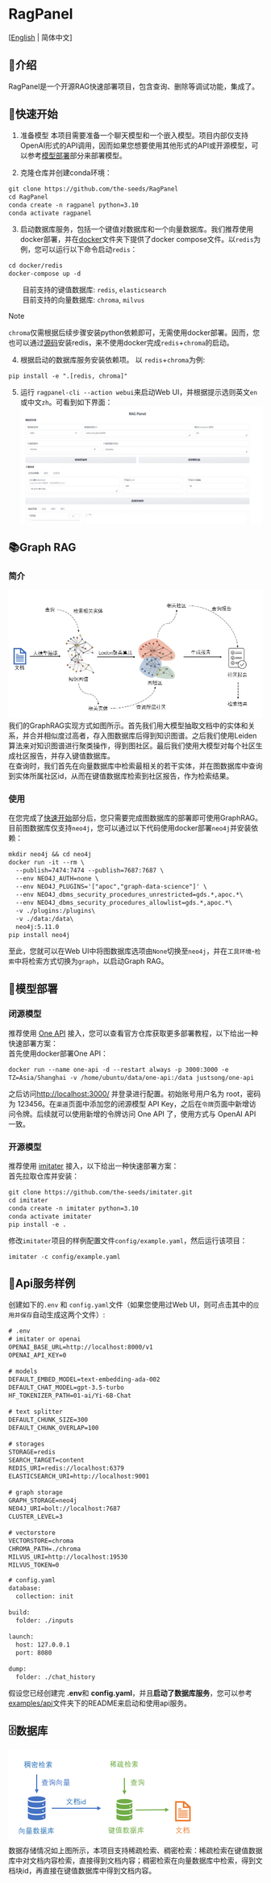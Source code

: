 # RagPanel
[[English](README.md) | 简体中文]
## 📄介绍
RagPanel是一个开源RAG快速部署项目，包含查询、删除等调试功能，集成了。
## 🚀快速开始
1. 准备模型
本项目需要准备一个聊天模型和一个嵌入模型。项目内部仅支持OpenAI形式的API调用，因而如果您想要使用其他形式的API或开源模型，可以参考[模型部署](#模型部署)部分来部署模型。  

2. 克隆仓库并创建conda环境：
```
git clone https://github.com/the-seeds/RagPanel
cd RagPanel
conda create -n ragpanel python=3.10
conda activate ragpanel
```
3. 启动数据库服务，包括一个键值对数据库和一个向量数据库。我们推荐使用docker部署，并在[docker](docker)文件夹下提供了docker compose文件。以`redis`为例，您可以运行以下命令启动`redis`：
```
cd docker/redis
docker-compose up -d
```
&emsp;&emsp;目前支持的键值数据库: `redis`,  `elasticsearch`  
&emsp;&emsp;目前支持的向量数据库: `chroma`, `milvus`  
> [!Note]
> `chroma`仅需根据后续步骤安装python依赖即可，无需使用docker部署。因而，您也可以通过[源码](https://github.com/redis/redis?tab=readme-ov-file#installing-redis)安装redis，来不使用docker完成`redis`+`chroma`的启动。

4. 根据启动的数据库服务安装依赖项。 以 `redis`+`chroma`为例:
```
pip install -e ".[redis, chroma]"
```

5. 运行 `ragpanel-cli --action webui`来启动Web UI，并根据提示选则英文`en`或中文`zh`。可看到如下界面：  
![Web UI](./assets/webui_zh.png)

## 📚Graph RAG
### 简介
![graphrag](assets/graphrag_zh.png)
我们的GraphRAG实现方式如图所示。首先我们用大模型抽取文档中的实体和关系，并合并相似度过高者，存入图数据库后得到知识图谱。之后我们使用Leiden算法来对知识图谱进行聚类操作，得到图社区。最后我们使用大模型对每个社区生成社区报告，并存入键值数据库。  
在查询时，我们首先在向量数据库中检索最相关的若干实体，并在图数据库中查询到实体所属社区id，从而在键值数据库检索到社区报告，作为检索结果。

### 使用
在您完成了[快速开始](#快速开始)部分后，您只需要完成图数据库的部署即可使用GraphRAG。  
目前图数据库仅支持`neo4j`，您可以通过以下代码使用docker部署`neo4j`并安装依赖：
```
mkdir neo4j && cd neo4j
docker run -it --rm \
  --publish=7474:7474 --publish=7687:7687 \
  --env NEO4J_AUTH=none \
  --env NEO4J_PLUGINS='["apoc","graph-data-science"]' \
  --env NEO4J_dbms_security_procedures_unrestricted=gds.*,apoc.*\
  --env NEO4J_dbms_security_procedures_allowlist=gds.*,apoc.*\
  -v ./plugins:/plugins\
  -v ./data:/data\
  neo4j:5.11.0
pip install neo4j
```
至此，您就可以在Web UI中将图数据库选项由`None`切换至`neo4j`，并在`工具环境`-`检索`中将检索方式切换为`graph`，以启动Graph RAG。

## 🤖模型部署
### 闭源模型
推荐使用 [One API](https://github.com/songquanpeng/one-api) 接入，您可以查看官方仓库获取更多部署教程，以下给出一种快速部署方案：  
首先使用docker部署One API：  
```  
docker run --name one-api -d --restart always -p 3000:3000 -e TZ=Asia/Shanghai -v /home/ubuntu/data/one-api:/data justsong/one-api
```  
之后访问[http://localhost:3000/](http://localhost:3000/) 并登录进行配置。初始账号用户名为 root，密码为 123456。在`渠道`页面中添加您的闭源模型 API Key，之后在`令牌`页面中新增访问令牌。后续就可以使用新增的令牌访问 One API 了，使用方式与 OpenAI API 一致。

### 开源模型
推荐使用 [imitater](https://github.com/the-seeds/imitater) 接入，以下给出一种快速部署方案：  
首先拉取仓库并安装：
```
git clone https://github.com/the-seeds/imitater.git
cd imitater
conda create -n imitater python=3.10
conda activate imitater
pip install -e .
```
修改`imitater`项目的样例配置文件`config/example.yaml`，然后运行该项目：
```
imitater -c config/example.yaml
```

## 📡Api服务样例
创建如下的`.env` 和 `config.yaml`文件（如果您使用过Web UI，则可点击其中的`应用并保存`自动生成这两个文件）:
```
# .env
# imitater or openai
OPENAI_BASE_URL=http://localhost:8000/v1
OPENAI_API_KEY=0

# models
DEFAULT_EMBED_MODEL=text-embedding-ada-002
DEFAULT_CHAT_MODEL=gpt-3.5-turbo
HF_TOKENIZER_PATH=01-ai/Yi-6B-Chat

# text splitter
DEFAULT_CHUNK_SIZE=300
DEFAULT_CHUNK_OVERLAP=100

# storages
STORAGE=redis
SEARCH_TARGET=content
REDIS_URI=redis://localhost:6379
ELASTICSEARCH_URI=http://localhost:9001

# graph storage
GRAPH_STORAGE=neo4j
NEO4J_URI=bolt://localhost:7687
CLUSTER_LEVEL=3

# vectorstore
VECTORSTORE=chroma
CHROMA_PATH=./chroma
MILVUS_URI=http://localhost:19530
MILVUS_TOKEN=0
```

```
# config.yaml
database:
  collection: init

build:
  folder: ./inputs

launch:
  host: 127.0.0.1
  port: 8080

dump:
  folder: ./chat_history
```
假设您已经创建完 **.env**和 **config.yaml**，并且**启动了数据库服务**，您可以参考[examples/api](examples/api/)文件夹下的README来启动和使用api服务。  

## 🗄数据库
![database_zh](assets/database_usage_zh.png)  
数据存储情况如上图所示，本项目支持稀疏检索、稠密检索：稀疏检索在键值数据库中对文档内容检索，直接得到文档内容；稠密检索在向量数据库中检索，得到文档块id，再直接在键值数据库中得到文档内容。